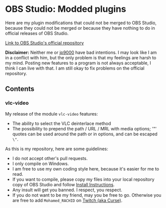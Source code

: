# OBS Studio: Modded plugins
Here are my plugin modifications that could not be merged to OBS Studio, because they could not be merged or because they have nothing to do in official releases of OBS Studio.

[Link to OBS Studio's official repository](https://github.com/jp9000/obs-studio/)

**Disclaimer:** Neither me or [jp9000](https://github.com/jp9000) have bad intentions. I may look like I am in a conflict with him, but the only problem is that my feelings are harsh to my mind. Posting new features to a program is not always acceptable, I think I can live with that. I am still okay to fix problems on the official repository.

## Contents
### vlc-video
My release of the module `vlc-video` features:
- The ability to select the VLC deinterlace method
- The possibility to prepend the path / URL / MRL with media options; '"' quotes can be used around the path or in options, and can be escaped `\"`.

As this is my repository, here are some guidelines:
- I do not accept other's pull requests.
- I only compile on Windows.
- I am free to use my own coding style here, because it's easier for me to read.
- If you want to compile, please copy my files into your local repository copy of OBS Studio and follow [Install Instructions](https://github.com/jp9000/obs-studio/wiki/install-instructions).
- Any insult will get you banned. I respect, you respect.
- If you do not want to be my friend, may you be free to go. Otherwise you are free to add `Mohamed_RACHID` on [Twitch (aka Curse)](https://app.twitch.tv/).

